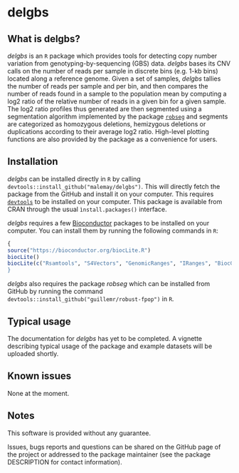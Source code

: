 # delgbs

## What is delgbs?

*delgbs* is an `R` package which provides tools for detecting copy number variation from genotyping-by-sequencing (GBS) data. *delgbs* bases its CNV calls on the number of reads per sample in discrete bins (e.g. 1-kb bins) located along a reference genome. Given a set of samples, *delgbs* tallies the number of reads per sample and per bin, and then compares the number of reads found in a sample to the population mean by computing a log2 ratio of the relative number of reads in a given bin for a given sample. The log2 ratio profiles thus generated are then segmented using a segmentation algorithm implemented by the package [`robseg`](https://github.com/guillemr/robust-fpop) and segments are categorized as homozygous deletions, hemizygous deletions or duplications according to their average log2 ratio. High-level plotting functions are also provided by the package as a convenience for users.

## Installation

*delgbs* can be installed directly in `R` by calling `devtools::install_github("malemay/delgbs")`. This will directly fetch the package from the GitHub and install it on your computer. This requires  [`devtools`](https://cran.r-project.org/web/packages/devtools/index.html) to be installed on your computer. This package is available from CRAN through the usual `ìnstall.packages()` interface.

*delgbs* requires a few [Bioconductor](https://www.bioconductor.org/) packages to be installed on your computer. You can install them by running the following commands in `R`:

```r
{
source("https://bioconductor.org/biocLite.R")
biocLite()
biocLite(c("Rsamtools", "S4Vectors", "GenomicRanges", "IRanges", "BiocGenerics))
}
```

*delgbs* also requires the package *robseg* which can be installed from GitHub by running the command `devtools::install_github("guillemr/robust-fpop")` in `R`.

## Typical usage
The documentation for *delgbs* has yet to be completed. A vignette describing typical usage of the package and example datasets will be uploaded shortly.

## Known issues
None at the moment.

## Notes
This software is provided without any guarantee. 

Issues, bugs reports and questions can be shared on the GitHub page of the project or addressed to the package maintainer (see the package DESCRIPTION for contact information).

